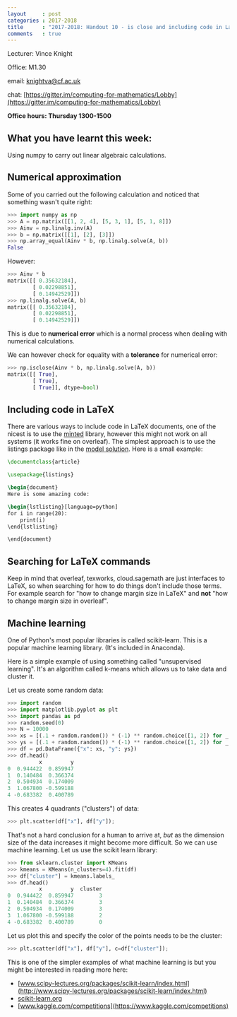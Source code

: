 ```yaml
---
layout     : post
categories : 2017-2018
title      : "2017-2018: Handout 10 - is close and including code in LaTeX and machine learning"
comments   : true
---
```


Lecturer: Vince Knight

Office: M1.30

email: knightva@cf.ac.uk

chat: [https://gitter.im/computing-for-mathematics/Lobby](https://gitter.im/computing-for-mathematics/Lobby)

**Office hours: Thursday 1300-1500**

## What you have learnt this week:

Using numpy to carry out linear algebraic calculations.

## Numerical approximation

Some of you carried out the following calculation and noticed that something
wasn't quite right:

```python
>>> import numpy as np
>>> A = np.matrix([[1, 2, 4], [5, 3, 1], [5, 1, 8]])
>>> Ainv = np.linalg.inv(A)
>>> b = np.matrix([[1], [2], [3]])
>>> np.array_equal(Ainv * b, np.linalg.solve(A, b))
False

```

However:

```python
>>> Ainv * b
matrix([[ 0.35632184],
        [ 0.02298851],
        [ 0.14942529]])
>>> np.linalg.solve(A, b)
matrix([[ 0.35632184],
        [ 0.02298851],
        [ 0.14942529]])

```

This is due to **numerical error** which is a normal process when dealing with
numerical calculations.

We can however check for equality with a **tolerance** for numerical error:

```python
>>> np.isclose(Ainv * b, np.linalg.solve(A, b))
matrix([[ True],
        [ True],
        [ True]], dtype=bool)

```

## Including code in LaTeX

There are various ways to include code in LaTeX documents, one of the nicest is
to use the
[minted](https://www.sharelatex.com/learn/Code_Highlighting_with_minted)
library, however this might not work on all systems (it works fine on overleaf).
The simplest approach is to use the listings package like in the [model
solution](http://goo.gl/ly8fdG). Here is a small example:

```latex
\documentclass{article}

\usepackage{listings}

\begin{document}
Here is some amazing code:

\begin{lstlisting}[language=python]
for i in range(20):
    print(i)
\end{lstlisting}

\end{document}
```

## Searching for LaTeX commands

Keep in mind that overleaf, texworks, cloud.sagemath are just interfaces to
LaTeX, so when searching for how to do things don't include those terms. For
example search for "how to change margin size in LaTeX" and **not** "how to
change margin size in overleaf".

## Machine learning

One of Python's most popular libraries is called scikit-learn. This is a popular
machine learning library. (It's included in Anaconda).

Here is a simple example of using something called "unsupervised learning". It's
an algorithm called k-means which allows us to take data and cluster it.

Let us create some random data:

```python
>>> import random
>>> import matplotlib.pyplot as plt
>>> import pandas as pd
>>> random.seed(0)
>>> N = 10000
>>> xs = [(.1 + random.random()) * (-1) ** random.choice([1, 2]) for _ in range(N)]
>>> ys = [(.1 + random.random()) * (-1) ** random.choice([1, 2]) for _ in range(N)]
>>> df = pd.DataFrame({"x": xs, "y": ys})
>>> df.head()
          x         y
0  0.944422  0.859947
1  0.140484  0.366374
2  0.504934  0.174009
3  1.067800 -0.599188
4 -0.683382  0.400789

```

This creates 4 quadrants ("clusters") of data:

```python
>>> plt.scatter(df["x"], df["y"]);

```

That's not a hard conclusion for a human to arrive at, *but* as the dimension
size of the data increases it might become more difficult. So we can use machine
learning. Let us use the scikit learn library:

```python
>>> from sklearn.cluster import KMeans
>>> kmeans = KMeans(n_clusters=4).fit(df)
>>> df["cluster"] = kmeans.labels_
>>> df.head()
          x         y  cluster
0  0.944422  0.859947        3
1  0.140484  0.366374        3
2  0.504934  0.174009        3
3  1.067800 -0.599188        2
4 -0.683382  0.400789        0

```

Let us plot this and specify the color of the points needs to be the cluster:

```python
>>> plt.scatter(df["x"], df["y"], c=df["cluster"]);

```

This is one of the simpler examples of what machine learning is but you might be
interested in reading more here:

- [www.scipy-lectures.org/packages/scikit-learn/index.html](http://www.scipy-lectures.org/packages/scikit-learn/index.html)
- [scikit-learn.org](http://scikit-learn.org)
- [www.kaggle.com/competitions](https://www.kaggle.com/competitions)
